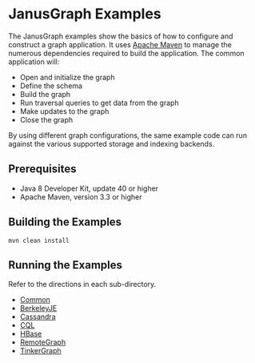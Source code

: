 # JanusGraph Examples

The JanusGraph examples show the basics of how to configure and construct
a graph application. It uses [Apache Maven](https://maven.apache.org) to
manage the numerous dependencies required to build the application. The common
application will:

* Open and initialize the graph
* Define the schema
* Build the graph
* Run traversal queries to get data from the graph
* Make updates to the graph
* Close the graph

By using different graph configurations, the same example code can run against
the various supported storage and indexing backends.

## Prerequisites

* Java 8 Developer Kit, update 40 or higher
* Apache Maven, version 3.3 or higher

## Building the Examples

```
mvn clean install
```

## Running the Examples

Refer to the directions in each sub-directory.

* [Common](example-common/README.md)
* [BerkeleyJE](example-berkeleyje/README.md)
* [Cassandra](example-cassandra/README.md)
* [CQL](example-cql/README.md)
* [HBase](example-hbase/README.md)
* [RemoteGraph](example-remotegraph/README.md)
* [TinkerGraph](example-tinkergraph/README.md)
